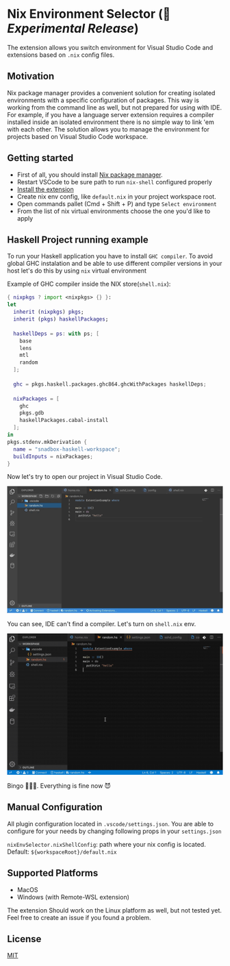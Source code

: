 # Nix Environment Selector (🧪 *Experimental Release*)

The extension allows you switch environment for Visual Studio Code and extensions based on `.nix` config files.

## Motivation

Nix package manager provides a convenient solution for creating isolated environments with a specific configuration of packages. This way is working from the command line as well, but not prepared for using with IDE. For example, if you have a language server extension requires a compiler installed inside an isolated environment there is no simple way to link 'em with each other. The solution allows you to manage the environment for projects based on Visual Studio Code workspace.

## Getting started

* First of all, you should install [Nix package manager](https://nixos.org/nix/).
* Restart VSCode to be sure path to run `nix-shell` configured properly
* [Install the extension](https://marketplace.visualstudio.com/items?itemName=arrterian.nix-env-selector)
* Create nix env config, like `default.nix` in your project workspace root.
* Open commands pallet (Cmd + Shift + P) and type `Select environment`
* From the list of nix virtual environments choose the one you'd like to apply

## Haskell Project running example

To run your Haskell application you have to install `GHC compiler`. To avoid global GHC instalation and be able to use different compiler versions in your host let's do this by using `nix` virtual environment

Example of GHC compiler inside the NIX store(`shell.nix`):

```nix
{ nixpkgs ? import <nixpkgs> {} }:
let
  inherit (nixpkgs) pkgs;
  inherit (pkgs) haskellPackages;

  haskellDeps = ps: with ps; [
    base
    lens
    mtl
    random
  ];

  ghc = pkgs.haskell.packages.ghc864.ghcWithPackages haskellDeps;

  nixPackages = [
    ghc
    pkgs.gdb
    haskellPackages.cabal-install
  ];
in
pkgs.stdenv.mkDerivation {
  name = "snadbox-haskell-workspace";
  buildInputs = nixPackages;
}
```

Now let's try to open our project in Visual Studio Code.

![Without Env Demo](resources/without-env-demo.gif)

You can see, IDE can't find a compiler. Let's turn on `shell.nix` env.

![With Env Demo](resources/with-env-demo.gif)

Bingo 🎉🎉🎉. Everything is fine now 😈

## Manual Configuration

All plugin configuration located in `.vscode/settings.json`. You are able to configure for your needs by changing following props in your `settings.json`

`nixEnvSelector.nixShellConfig`: path where your nix config is located. Default: `${workspaceRoot}/default.nix`


## Supported Platforms

* MacOS
* Windows (with Remote-WSL extension)

The extension Should work on the Linux platform as well, but not tested yet. Feel free to create an issue if you found a problem.

## License

[MIT](LICENSE)

